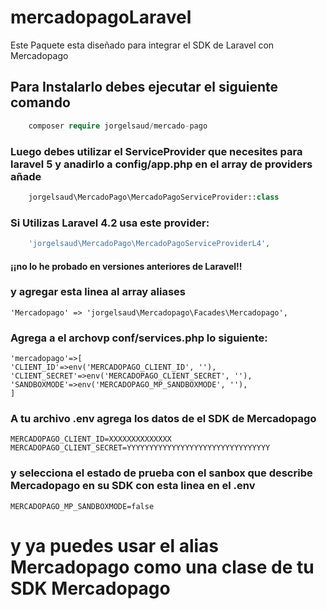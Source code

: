 # mercadopagoLaravel
Este Paquete esta diseñado para integrar el SDK de Laravel con Mercadopago
## Para Instalarlo debes ejecutar el siguiente comando
```php
    composer require jorgelsaud/mercado-pago
````
### Luego debes utilizar el ServiceProvider que necesites para laravel 5 y anadirlo a config/app.php en el array de providers añade
```php
    jorgelsaud\MercadoPago\MercadoPagoServiceProvider::class
````
### Si Utilizas Laravel 4.2 usa este provider:
```php
    'jorgelsaud\MercadoPago\MercadoPagoServiceProviderL4',
````
#### ¡¡no lo he probado en versiones anteriores de Laravel!!
### y agregar esta linea al array aliases 
    'Mercadopago' => 'jorgelsaud\Mercadopago\Facades\Mercadopago',

### Agrega a el archovp conf/services.php lo siguiente:
	'mercadopago'=>[
	'CLIENT_ID'=>env('MERCADOPAGO_CLIENT_ID', ''),
	'CLIENT_SECRET'=>env('MERCADOPAGO_CLIENT_SECRET', ''),
	'SANDBOXMODE'=>env('MERCADOPAGO_MP_SANDBOXMODE', ''),
	]
### A tu archivo .env agrega los datos de el SDK de Mercadopago
    MERCADOPAGO_CLIENT_ID=XXXXXXXXXXXXXX
    MERCADOPAGO_CLIENT_SECRET=YYYYYYYYYYYYYYYYYYYYYYYYYYYYYYYY
### y selecciona el estado de prueba con el sanbox que describe Mercadopago en su SDK con esta linea en el .env
    MERCADOPAGO_MP_SANDBOXMODE=false
# y ya puedes usar el alias Mercadopago como una clase de tu SDK Mercadopago